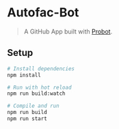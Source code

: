 # Autofac-Bot

> A GitHub App built with [Probot](https://github.com/probot/probot).

## Setup

```sh
# Install dependencies
npm install

# Run with hot reload
npm run build:watch

# Compile and run
npm run build
npm run start
```

